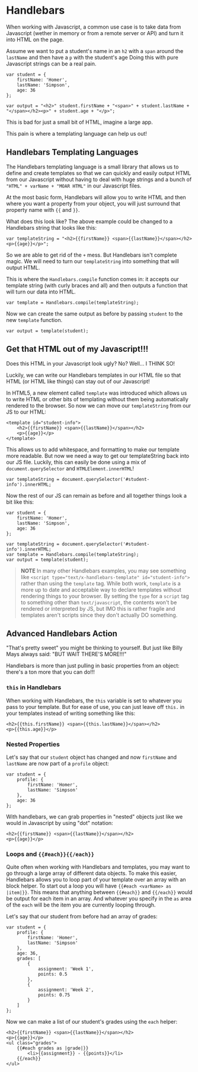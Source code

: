 # Handlebars

When working with Javascript, a common use case is to take data from Javascript (wether in memory or from a remote server or API) and turn it into HTML on the page.

Assume we want to put a student's name in an `h2` with a `span` around the `lastName` and then have a `p` with the student's age
Doing this with pure Javascript strings can be a real pain.

    var student = {
        firstName: 'Homer',
        lastName: 'Simpson',
        age: 36
    };

    var output = "<h2>" student.firstName + "<span>" + student.lastName + "</span></h2><p>" + student.age + "</p>";

This is bad for just a small bit of HTML, imagine a large app.

This pain is where a templating language can help us out!

## Handlebars Templating Languages

The Handlebars templating language is a small library that allows us to define and create templates so that we can quickly and easily output HTML from our Javascript without having to deal with huge strings and a bunch of `"HTML" + varName + "MOAR HTML"` in our Javascript files.

At the most basic form, Handlebars will allow you to write HTML and then where you want a property from your object, you will just surround that property name with `{{` and `}}`.

What does this look like?
The above example could be changed to a Handlebars string that looks like this:

    var templateString = "<h2>{{firstName}} <span>{{lastName}}</span></h2><p>{{age}}</p>";

So we are able to get rid of the `+` mess.
But Handlebars isn't complete magic.
We will need to turn our `templateString` into something that will output HTML.

This is where the `Handlebars.compile` function comes in: it accepts our template string (with curly braces and all) and then outputs a function that will turn our data into HTML.

    var template = Handlebars.compile(templateString);

Now we can create the same output as before by passing `student` to the new `template` function.

    var output = template(student);

## Get that HTML out of my Javascript!!!

Does this HTML in your Javascript look ugly?
No?
Well... I THINK SO!

Luckily, we can write our Handlebars templates in our HTML file so that HTML (or HTML like things) can stay out of our Javascript!

In HTML5, a new element called `template` was introduced which allows us to write HTML or other bits of templating without them being automatically rendered to the browser.
So now we can move our `templateString` from our JS to our HTML:

    <template id="student-info">
        <h2>{{firstName}} <span>{{lastName}}</span></h2>
        <p>{{age}}</p>
    </template>

This allows us to add whitespace, and formatting to make our template more readable.
But now we need a way to get our templateString back into our JS file.
Luckily, this can easily be done using a mix of `document.querySelector` and `HTMLElement.innerHTML`!

    var templateString = document.querySelector('#student-info').innerHTML;

Now the rest of our JS can remain as before and all together things look a bit like this:

    var student = {
        firstName: 'Homer',
        lastName: 'Simpson',
        age: 36
    };

    var templateString = document.querySelector('#student-info').innerHTML;
    var template = Handlebars.compile(templateString);
    var output = template(student);

> **NOTE** In many other Handlebars examples, you may see something like `<script type="text/x-handlebars-template" id="student-info">` rather than using the `template` tag.
> While both work, `template` is a more up to date and acceptable way to declare templates without rendering things to your browser.
> By setting the `type` for a `script` tag to something other than `text/javascript`, the contents won't be rendered or interpreted by JS, but IMO this is rather fragile and templates aren't scripts since they don't actually DO something.


## Advanced Handlebars Action

"That's pretty sweet" you might be thinking to yourself.
But just like Billy Mays always said: "BUT WAIT THERE'S MORE!!!"

Handlebars is more than just pulling in basic properties from an object: there's a ton more that you can do!!!

### `this` in Handlebars

When working with Handlebars, the `this` variable is set to whatever you pass to your template.
But for ease of use, you can just leave off `this.` in your templates instead of writing something like this:

    <h2>{{this.firstName}} <span>{{this.lastName}}</span></h2>
    <p>{{this.age}}</p>

### Nested Properties

Let's say that our `student` object has changed and now `firstName` and `lastName` are now part of a `profile` object:

    var student = {
        profile: {
            firstName: 'Homer',
            lastName: 'Simpson'
        },
        age: 36
    };

With handlebars, we can grab properties in "nested" objects just like we would in Javascript by using "dot" notation:

    <h2>{{firstName}} <span>{{lastName}}</span></h2>
    <p>{{age}}</p>

### Loops and `{{#each}}{{/each}}`

Quite often when working with Handlebars and templates, you may want to go through a large array of different data objects.
To make this easier, Handlebars allows you to loop part of your template over an array with an block helper.
To start out a loop you will have `{{#each <varName> as |item|}}`.
This means that anything between `{{#each}}` and `{{/each}}` would be output for each item in an array.
And whatever you specify in the `as` area of the `each` will be the item you are currently looping through.

Let's say that our student from before had an array of grades:

    var student = {
        profile: {
            firstName: 'Homer',
            lastName: 'Simpson'
        },
        age: 36,
        grades: [
            {
                assignment: 'Week 1',
                points: 0.5
            },
            {
                assignment: 'Week 2',
                points: 0.75
            }
        ]
    };

Now we can make a list of our student's grades using the `each` helper:

    <h2>{{firstName}} <span>{{lastName}}</span></h2>
    <p>{{age}}</p>
    <ul class="grades">
        {{#each grades as |grade|}}
            <li>{{assignment}} - {{points}}</li>
        {{/each}}
    </ul>

